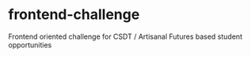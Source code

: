 # frontend-challenge
Frontend oriented challenge for CSDT / Artisanal Futures based student opportunities 
